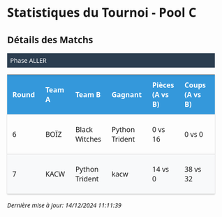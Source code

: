 <style>
            .tournament-stats {
                font-family: 'Segoe UI', system-ui, sans-serif;
                max-width: 1200px;
                margin: 2em auto;
                padding: 0 1em;
            }
            .stats-section { margin-bottom: 2em; }
            .phase-header {
                background: #2c3e50;
                color: white;
                padding: 0.5em;
                margin: 1em 0;
            }
            table {
                width: 100%;
                border-collapse: collapse;
                margin: 1em 0;
                box-shadow: 0 1px 3px rgba(0,0,0,0.2);
            }
            th, td {
                padding: 12px;
                text-align: left;
                border-bottom: 1px solid #ddd;
            }
            th { 
                background: #3498db;
                color: white;
            }
            tr:nth-child(even) { background: #f8f9fa; }
            tr:hover { background: #f1f4f7; }
            .summary-card {
                background: #f8f9fa;
                border-radius: 8px;
                padding: 1em;
                margin: 1em 0;
                box-shadow: 0 2px 4px rgba(0,0,0,0.1);
        </style>
<div class='tournament-stats'>

# Statistiques du Tournoi - Pool C

## Détails des Matchs


<div class='phase-header'>Phase ALLER</div>

| Round | Team A | Team B | Gagnant | Pièces (A vs B) | Coups (A vs B) | Temps (A vs B) : ms | Raison |
|-------|---------|---------|----------|--------------|-------------|-------------|---------|
| 6 | BOÏZ | Black Witches | Python Trident | 0 vs 16 | 0 vs 0 | 0.000 vs 0.000 | Forfeit of KACW |
| 7 | KACW | Python Trident | kacw | 14 vs 0 | 38 vs 32 | 496.245 vs 498.807 | no_soldiers |


_Dernière mise à jour: 14/12/2024 11:11:39_
</div>